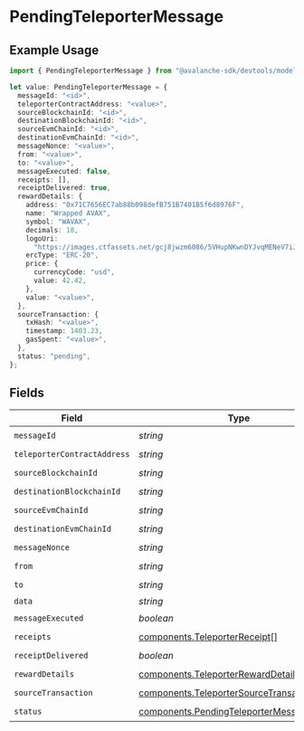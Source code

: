 # PendingTeleporterMessage

## Example Usage

```typescript
import { PendingTeleporterMessage } from "@avalanche-sdk/devtools/models/components";

let value: PendingTeleporterMessage = {
  messageId: "<id>",
  teleporterContractAddress: "<value>",
  sourceBlockchainId: "<id>",
  destinationBlockchainId: "<id>",
  sourceEvmChainId: "<id>",
  destinationEvmChainId: "<id>",
  messageNonce: "<value>",
  from: "<value>",
  to: "<value>",
  messageExecuted: false,
  receipts: [],
  receiptDelivered: true,
  rewardDetails: {
    address: "0x71C7656EC7ab88b098defB751B7401B5f6d8976F",
    name: "Wrapped AVAX",
    symbol: "WAVAX",
    decimals: 18,
    logoUri:
      "https://images.ctfassets.net/gcj8jwzm6086/5VHupNKwnDYJvqMENeV7iJ/fdd6326b7a82c8388e4ee9d4be7062d4/avalanche-avax-logo.svg",
    ercType: "ERC-20",
    price: {
      currencyCode: "usd",
      value: 42.42,
    },
    value: "<value>",
  },
  sourceTransaction: {
    txHash: "<value>",
    timestamp: 1403.23,
    gasSpent: "<value>",
  },
  status: "pending",
};
```

## Fields

| Field                                                                                                  | Type                                                                                                   | Required                                                                                               | Description                                                                                            |
| ------------------------------------------------------------------------------------------------------ | ------------------------------------------------------------------------------------------------------ | ------------------------------------------------------------------------------------------------------ | ------------------------------------------------------------------------------------------------------ |
| `messageId`                                                                                            | *string*                                                                                               | :heavy_check_mark:                                                                                     | N/A                                                                                                    |
| `teleporterContractAddress`                                                                            | *string*                                                                                               | :heavy_check_mark:                                                                                     | N/A                                                                                                    |
| `sourceBlockchainId`                                                                                   | *string*                                                                                               | :heavy_check_mark:                                                                                     | N/A                                                                                                    |
| `destinationBlockchainId`                                                                              | *string*                                                                                               | :heavy_check_mark:                                                                                     | N/A                                                                                                    |
| `sourceEvmChainId`                                                                                     | *string*                                                                                               | :heavy_check_mark:                                                                                     | N/A                                                                                                    |
| `destinationEvmChainId`                                                                                | *string*                                                                                               | :heavy_check_mark:                                                                                     | N/A                                                                                                    |
| `messageNonce`                                                                                         | *string*                                                                                               | :heavy_check_mark:                                                                                     | N/A                                                                                                    |
| `from`                                                                                                 | *string*                                                                                               | :heavy_check_mark:                                                                                     | N/A                                                                                                    |
| `to`                                                                                                   | *string*                                                                                               | :heavy_check_mark:                                                                                     | N/A                                                                                                    |
| `data`                                                                                                 | *string*                                                                                               | :heavy_minus_sign:                                                                                     | N/A                                                                                                    |
| `messageExecuted`                                                                                      | *boolean*                                                                                              | :heavy_check_mark:                                                                                     | N/A                                                                                                    |
| `receipts`                                                                                             | [components.TeleporterReceipt](../../models/components/teleporterreceipt.md)[]                         | :heavy_check_mark:                                                                                     | N/A                                                                                                    |
| `receiptDelivered`                                                                                     | *boolean*                                                                                              | :heavy_check_mark:                                                                                     | N/A                                                                                                    |
| `rewardDetails`                                                                                        | [components.TeleporterRewardDetails](../../models/components/teleporterrewarddetails.md)               | :heavy_check_mark:                                                                                     | N/A                                                                                                    |
| `sourceTransaction`                                                                                    | [components.TeleporterSourceTransaction](../../models/components/teleportersourcetransaction.md)       | :heavy_check_mark:                                                                                     | N/A                                                                                                    |
| `status`                                                                                               | [components.PendingTeleporterMessageStatus](../../models/components/pendingteleportermessagestatus.md) | :heavy_check_mark:                                                                                     | N/A                                                                                                    |
